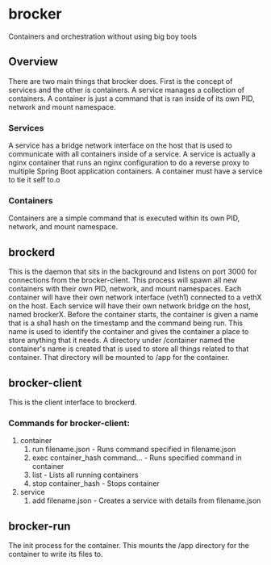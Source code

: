 # brocker
Containers and orchestration without using big boy tools

## Overview
There are two main things that brocker does. First is the concept of services and the other is containers. A service manages a collection of containers. A container is just a command that is ran inside of its own PID, network and mount namespace.

### Services
A service has a bridge network interface on the host that is used to communicate with all containers inside of a service. A service is actually a nginx container that runs an nginx configuration to do a reverse proxy to multiple Spring Boot application containers. A container must have a service to tie it self to.o

### Containers
Containers are a simple command that is executed within its own PID, network, and mount namespace.

## brockerd
This is the daemon that sits in the background and listens on port 3000 for connections from the brocker-client. This process will spawn all new containers with their own PID, network, and mount namespaces. Each container will have their own network interface (veth1) connected to a vethX on the host. Each service will have their own network bridge on the host, named brockerX. Before the container starts, the container is given a name that is a sha1 hash on the timestamp and the command being run. This name is used to identify the container and gives the container a place to store anything that it needs. A directory under /container named the container's name is created that is used to store all things related to that container. That directory will be mounted to /app for the container.

## brocker-client
This is the client interface to brockerd.

### Commands for brocker-client:
1. container
   1. run filename.json - Runs command specified in filename.json
   2. exec container_hash command... - Runs specified command in container
   3. list - Lists all running containers
   4. stop container_hash - Stops container
2. service
   1. add filename.json - Creates a service with details from filename.json

## brocker-run
The init process for the container. This mounts the /app directory for the container to write its files to.
